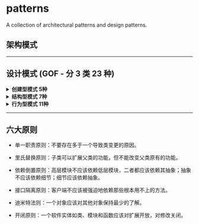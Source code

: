 # patterns

A collection of architectural patterns and design patterns.

## 架构模式

---

## 设计模式 (GOF - 分 3 类 23 种)

<details>
  <summary><strong>创建型模式 5种</strong></summary>

* 单例模式：确保某一个类只有一个实例，而且自行实例化并向整个系统提供这个实例。{[cpp](https://github.com/cjmcv/design-pattern/blob/master/cpp/creational/singleton.cpp)} {[python](https://github.com/cjmcv/design-pattern/blob/master/python/creational/singleton.py)}  {[go](https://github.com/cjmcv/design-pattern/blob/master/golang/creational/singleton/singleton.go)}

* 工厂方法模式：定义一个用于创建对象的接口，让子类决定实例化哪一个类。工厂方法使一个类的实例化延迟到其子类。{[cpp_v1](https://github.com/cjmcv/design-pattern/blob/master/cpp/creational/simple_factory.cpp) - [cpp_v2](https://github.com/cjmcv/design-pattern/blob/master/cpp/creational/create_by_string.cpp) - [cpp_v3](https://github.com/cjmcv/design-pattern/blob/master/cpp/creational/factor_method.cpp)} {[python_v1](https://github.com/cjmcv/design-pattern/blob/master/python/creational/simple_factory.py) - [python_v2](https://github.com/cjmcv/design-pattern/blob/master/python/creational/factory_method.py)}  {[go](https://github.com/cjmcv/design-pattern/blob/master/golang/creational/factory_method/factory_method.go)}

* 抽象工厂模式：为创建一组相关或相互依赖的对象提供一个接口，而且无须指定它们的具体类。{[cpp](https://github.com/cjmcv/design-pattern/blob/master/cpp/creational/abstract_factory.cpp)} {[python](https://github.com/cjmcv/design-pattern/blob/master/python/creational/abstract_factory.py)}

* 建造者模式：将一个复杂对象的构建与它的表示分离，使得同样的构建过程可以创建不同的表示。{[cpp](https://github.com/cjmcv/design-pattern/blob/master/cpp/creational/builder.cpp)} {[python](https://github.com/cjmcv/design-pattern/blob/master/python/creational/builder.py)}  {[go](https://github.com/cjmcv/design-pattern/blob/master/golang/creational/builder/builder.go)}

* 原型模式：用原型实例指定创建对象的种类，并且通过拷贝这些原型创建新的对象。{[cpp](https://github.com/cjmcv/design-pattern/blob/master/cpp/creational/prototype.cpp)} {[python](https://github.com/cjmcv/design-pattern/blob/master/python/creational/prototype.py)}  {[go](https://github.com/cjmcv/design-pattern/blob/master/golang/creational/prototype/prototype.go)}
</details>

<details>
  <summary><strong>结构型模式 7种</strong></summary>

* 适配器模式：将一个类的接口变换成客户端所期待的另一种接口，从而使原本因接口不匹配而无法在一起工作的两个类能够在一起工作。{[cpp](https://github.com/cjmcv/design-pattern/blob/master/cpp/structural/adapter.cpp)} {[python](https://github.com/cjmcv/design-pattern/blob/master/python/structural/adapter.py)}  {[go](https://github.com/cjmcv/design-pattern/blob/master/golang/structural/adapter/adapter.go)}

* 装饰器模式：动态地给一个对象添加一些额外的职责。就增加功能来说，装饰模式相比生成子类更为灵活。{[cpp](https://github.com/cjmcv/design-pattern/blob/master/cpp/structural/decorator.cpp)} {[python](https://github.com/cjmcv/design-pattern/blob/master/python/structural/decorator.py)}

* 代理模式：为其他对象提供一种代理以控制对这个对象的访问。{[cpp](https://github.com/cjmcv/design-pattern/blob/master/cpp/structural/proxy.cpp)} {[python](https://github.com/cjmcv/design-pattern/blob/master/python/structural/proxy.py)}  {[go](https://github.com/cjmcv/design-pattern/blob/master/golang/structural/proxy/proxy.go)}

* 外观模式：要求一个子系统的外部与其内部的通信必须通过一个统一的对象进行。门面模式提供一个高层次的接口，使得子系统更易于使用。{[cpp](https://github.com/cjmcv/design-pattern/blob/master/cpp/structural/facade.cpp)} {[python](https://github.com/cjmcv/design-pattern/blob/master/python/structural/facade.py)}  {[go](https://github.com/cjmcv/design-pattern/blob/master/golang/structural/facade/facade.go)}

* 桥接模式：将抽象和实现解耦，使得两者可以独立地变化。{[cpp](https://github.com/cjmcv/design-pattern/blob/master/cpp/structural/bridge.cpp)} {[python](https://github.com/cjmcv/design-pattern/blob/master/python/structural/bridge.py)}

* 组合模式：将对象组合成树形结构以表示“部分-整体”的层次结构，使得用户对单个对象和组合对象的使用具有一致性。{[cpp](https://github.com/cjmcv/design-pattern/blob/master/cpp/structural/composite.cpp)} {[python](https://github.com/cjmcv/design-pattern/blob/master/python/structural/composite.py)}

* 享元模式：使用共享对象可有效地支持大量的细粒度的对象。{[cpp](https://github.com/cjmcv/design-pattern/blob/master/cpp/structural/flyweight.cpp)} {[python](https://github.com/cjmcv/design-pattern/blob/master/python/structural/flyweight.py)}
</details>

<details>
  <summary><strong>行为型模式 11种</strong></summary>

* 策略模式：定义一组算法，将每个算法都封装起来，并且使它们之间可以互换。{[cpp](https://github.com/cjmcv/design-pattern/blob/master/cpp/behavioral/strategy.cpp)} {[python](https://github.com/cjmcv/patterns/blob/master/design-patterns/python/behavioral/strategy.py)}

* 模板方法模式：定义一个操作中的算法的框架，而将一些步骤延迟到子类中。使得子类可以不改变一个算法的结构即可重定义该算法的某些特定步骤。{[cpp](https://github.com/cjmcv/design-pattern/blob/master/cpp/behavioral/template_method.cpp)} {[python](https://github.com/cjmcv/design-pattern/blob/master/python/behavioral/template.py)}

* 观察者模式：定义对象间一种一对多的依赖关系，使得每当一个对象改变状态，则所有依赖于它的对象都会得到通知并被自动更新。{[cpp](https://github.com/cjmcv/design-pattern/blob/master/cpp/behavioral/observer.cpp)} {[python](https://github.com/cjmcv/design-pattern/blob/master/python/behavioral/observer.py)}  {[go](https://github.com/cjmcv/design-pattern/blob/master/golang/behavioral/observer/observer.go)}

* 迭代器模式：它提供一种方法访问一个容器对象中各个元素，而又不需暴露该对象的内部细节。{[cpp](https://github.com/cjmcv/design-pattern/blob/master/cpp/behavioral/iterator.cpp)}

* 责任链模式：使多个对象都有机会处理请求，从而避免了请求的发送者和接受者之间的耦合关系。将这些对象连成一条链，并沿着这条链传递该请求，直到有对象处理它为止。{[cpp](https://github.com/cjmcv/design-pattern/blob/master/cpp/behavioral/chain.cpp)}  {[python](https://github.com/cjmcv/design-pattern/blob/master/python/behavioral/chain.py)}

* 命令模式：将一个请求封装成一个对象，从而让你使用不同的请求把客户端参数化，对请求排队或者记录请求日志，可以提供命令的撤销和恢复功能。{[cpp](https://github.com/cjmcv/design-pattern/blob/master/cpp/behavioral/command.cpp)}  {[python](https://github.com/cjmcv/design-pattern/blob/master/python/behavioral/command.py)}  {[go](https://github.com/cjmcv/design-pattern/blob/master/golang/behavioral/command/command.go)}

* 备忘录模式：在不破坏封装性的前提下，捕获一个对象的内部状态，并在该对象之外保存这个状态。这样以后就可将该对象恢复到原先保存的状态。{[cpp](https://github.com/cjmcv/design-pattern/blob/master/cpp/behavioral/memento.cpp)}  {[python](https://github.com/cjmcv/design-pattern/blob/master/python/behavioral/memento.py)}

* 状态模式：当一个对象内在状态改变时允许其改变行为，这个对象看起来像改变了其类。{[cpp](https://github.com/cjmcv/design-pattern/blob/master/cpp/behavioral/state.cpp)} {[python](https://github.com/cjmcv/design-pattern/blob/master/python/behavioral/state.py)}

* 访问者模式：封装一些作用于某种数据结构中的各元素的操作，它可以在不改变数据结构的前提下定义作用于这些元素的新的操作。{[cpp](https://github.com/cjmcv/design-pattern/blob/master/cpp/behavioral/visitor.cpp)} {[python](https://github.com/cjmcv/design-pattern/blob/master/python/behavioral/visitor.py)}  {[go](https://github.com/cjmcv/design-pattern/blob/master/golang/behavioral/visitor/visitor.go)}

* 中介者模式：用一个中介对象封装一系列的对象交互，中介者使各对象不需要显示地相互作用，从而使其耦合松散，而且可以独立地改变它们之间的交互。{[cpp](https://github.com/cjmcv/design-pattern/blob/master/cpp/behavioral/mediator.cpp)} {[python](https://github.com/cjmcv/design-pattern/blob/master/python/behavioral/mediator.py)}  {[go](https://github.com/cjmcv/design-pattern/blob/master/golang/behavioral/mediator/mediator.go)}

* 解释器模式：给定一门语言，定义它的文法的一种表示，并定义一个解释器，该解释器使用该表示来解释语言中的句子。{[cpp](https://github.com/cjmcv/design-pattern/blob/master/cpp/behavioral/interpreter.cpp)}
</details>

---

## 六大原则

* 单一职责原则：不要存在多于一个导致类变更的原因。

* 里氏替换原则：子类可以扩展父类的功能，但不能改变父类原有的功能。

* 依赖倒置原则：高层模块不应该依赖低层模块，二者都应该依赖其抽象；抽象不应该依赖细节；细节应该依赖抽象。

* 接口隔离原则：客户端不应该被强迫地依赖那些根本用不上的方法。

* 迪米特法则：一个对象应该对其他对象保持最少的了解。

* 开闭原则：一个软件实体如类、模块和函数应该对扩展开放，对修改关闭。